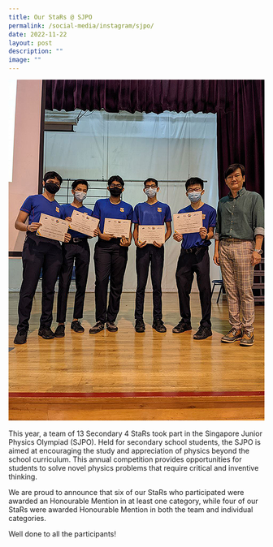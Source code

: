 ```yaml
---
title: Our StaRs @ SJPO
permalink: /social-media/instagram/sjpo/
date: 2022-11-22
layout: post
description: ""
image: ""
---
```

 ![](/images/SJPO%202022/02.jpg)
 
This year, a team of 13 Secondary 4 StaRs took part in the Singapore Junior Physics Olympiad (SJPO). Held for secondary school students, the SJPO is aimed at encouraging the study and appreciation of physics beyond the school curriculum. This annual competition provides opportunities for students to solve novel physics problems that require critical and inventive thinking.  
  
We are proud to announce that six of our StaRs who participated were awarded an Honourable Mention in at least one category, while four of our StaRs were awarded Honourable Mention in both the team and individual categories.  
  
Well done to all the participants!